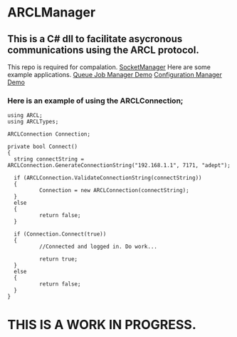 # ARCLManager

## This is a C# dll to facilitate asycronous communications using the ARCL protocol.
This repo is required for compalation. [SocketManager](https://github.com/ZeroxCorbin/ARCLManager)
Here are some example applications.
[Queue Job Manager Demo](https://github.com/ZeroxCorbin/ARCLManager_QueueJobManager_Demo)
[Configuration Manager Demo](https://github.com/ZeroxCorbin/ARCLManager_ConfigurationManager_Demo)


### Here is an example of using the ARCLConnection;

    using ARCL;
    using ARCLTypes;

    ARCLConnection Connection;

    private bool Connect()
    {
      string connectString = ARCLConnection.GenerateConnectionString("192.168.1.1", 7171, "adept");

      if (ARCLConnection.ValidateConnectionString(connectString))
      {
              Connection = new ARCLConnection(connectString);
      }
      else
      {
              return false;
      }

      if (Connection.Connect(true))
      {
              //Connected and logged in. Do work...

              return true;
      }
      else
      {
              return false;
      }
    }
	
# THIS IS A WORK IN PROGRESS.
